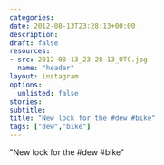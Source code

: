 ```yaml
---
categories:
date: 2012-08-13T23:28:13+00:00
description:
draft: false
resources:
- src: 2012-08-13_23-28-13_UTC.jpg
  name: "header"
layout: instagram
options:
  unlisted: false
stories:
subtitle:
title: "New lock for the #dew #bike"
tags: ["dew","bike"]
---
```


"New lock for the #dew #bike"
